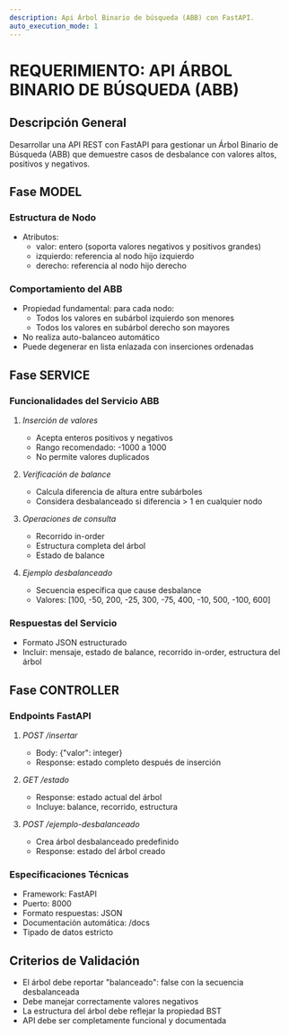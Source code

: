 ```yaml
---
description: Api Árbol Binario de búsqueda (ABB) con FastAPI.
auto_execution_mode: 1
---
```



# REQUERIMIENTO: API ÁRBOL BINARIO DE BÚSQUEDA (ABB)

## Descripción General
Desarrollar una API REST con FastAPI para gestionar un Árbol Binario de Búsqueda (ABB) que demuestre casos de desbalance con valores altos, positivos y negativos.

## Fase MODEL
### Estructura de Nodo
- Atributos:
  - valor: entero (soporta valores negativos y positivos grandes)
  - izquierdo: referencia al nodo hijo izquierdo
  - derecho: referencia al nodo hijo derecho

### Comportamiento del ABB
- Propiedad fundamental: para cada nodo:
  - Todos los valores en subárbol izquierdo son menores
  - Todos los valores en subárbol derecho son mayores
- No realiza auto-balanceo automático
- Puede degenerar en lista enlazada con inserciones ordenadas

## Fase SERVICE
### Funcionalidades del Servicio ABB
1. *Inserción de valores*
   - Acepta enteros positivos y negativos
   - Rango recomendado: -1000 a 1000
   - No permite valores duplicados

2. *Verificación de balance*
   - Calcula diferencia de altura entre subárboles
   - Considera desbalanceado si diferencia > 1 en cualquier nodo

3. *Operaciones de consulta*
   - Recorrido in-order
   - Estructura completa del árbol
   - Estado de balance

4. *Ejemplo desbalanceado*
   - Secuencia específica que cause desbalance
   - Valores: [100, -50, 200, -25, 300, -75, 400, -10, 500, -100, 600]

### Respuestas del Servicio
- Formato JSON estructurado
- Incluir: mensaje, estado de balance, recorrido in-order, estructura del árbol

## Fase CONTROLLER
### Endpoints FastAPI
1. *POST /insertar*
   - Body: {"valor": integer}
   - Response: estado completo después de inserción

2. *GET /estado*
   - Response: estado actual del árbol
   - Incluye: balance, recorrido, estructura

3. *POST /ejemplo-desbalanceado*
   - Crea árbol desbalanceado predefinido
   - Response: estado del árbol creado

### Especificaciones Técnicas
- Framework: FastAPI
- Puerto: 8000
- Formato respuestas: JSON
- Documentación automática: /docs
- Tipado de datos estricto

## Criterios de Validación
- El árbol debe reportar "balanceado": false con la secuencia desbalanceada
- Debe manejar correctamente valores negativos
- La estructura del árbol debe reflejar la propiedad BST
- API debe ser completamente funcional y documentada
